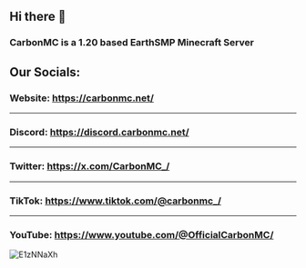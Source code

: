 ## Hi there 👋

### CarbonMC is a 1.20 based EarthSMP Minecraft Server


## Our Socials:

### Website: https://carbonmc.net/
-----------------------------------
### Discord: https://discord.carbonmc.net/
-----------------------------------
### Twitter: https://x.com/CarbonMC_/
-----------------------------------
### TikTok: https://www.tiktok.com/@carbonmc_/
-----------------------------------
### YouTube: https://www.youtube.com/@OfficialCarbonMC/


![E1zNNaXh](https://i.imgur.com/UgPpvB1.png)
